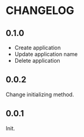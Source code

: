 # CHANGELOG

## 0.1.0

- Create application
- Update application name
- Delete application

## 0.0.2

Change initializing method.

## 0.0.1

Init.
